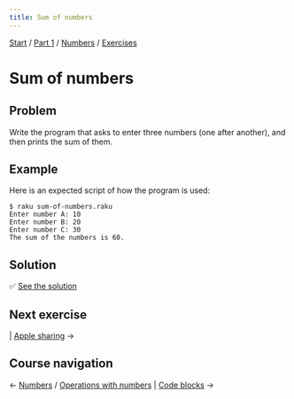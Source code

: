 ```yaml
---
title: Sum of numbers
---
```


[Start](/raku-course/) / [Part 1](/raku-course/part1) / [Numbers](/raku-course/numbers) / [Exercises](/raku-course/numbers/exercises)

# Sum of numbers

## Problem

Write the program that asks to enter three numbers (one after another), and then prints the sum of them.

## Example

Here is an expected script of how the program is used:

    $ raku sum-of-numbers.raku
    Enter number A: 10
    Enter number B: 20
    Enter number C: 30
    The sum of the numbers is 60.

## Solution

✅ [See the solution](solution)

## Next exercise

| [Apple sharing](apple-sharing) →

## Course navigation

← [Numbers](/raku-course/numbers) / [Operations with numbers](/raku-course/numbers/operations) | [Code blocks](/raku-course/code-blocks) →

